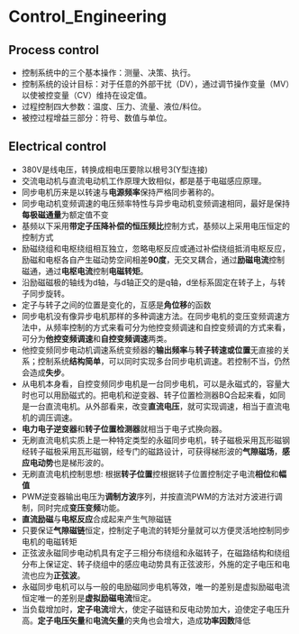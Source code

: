 # Control_Engineering
## Process control
* 控制系统中的三个基本操作：测量、决策、执行。
* 控制系统的设计目标：对于任意的外部干扰（DV），通过调节操作变量（MV）以使被控变量（CV）维持在设定值。
* 过程控制四大参数：温度、压力、流量、液位/料位。
* 被控过程增益三部分：符号、数值与单位。

## Electrical control
* 380V是线电压，转换成相电压要除以根号3(Y型连接)
* 交流电动机与直流电动机工作原理大致相似，都是基于电磁感应原理。
* 同步电机历来是以转速与**电源频率**保持严格同步著称的。
* 同步电动机变频调速的电压频率特性与异步电动机变频调速相同，最好是保持**每极磁通量**为额定值不变
* 基频以下采用**带定子压降补偿的恒压频比**控制方式，基频以上采用电压恒定的控制方式
* 励磁绕组和电枢绕组相互独立，忽略电枢反应或通过补偿绕组抵消电枢反应，励磁和电枢各自产生磁动势空间相差**90度**，无交叉耦合，通过**励磁电流**控制磁通，通过**电枢电流**控制**电磁转矩**。
* 沿励磁磁极的轴线为d轴，与d轴正交的是q轴，d坐标系固定在转子上，与转子同步旋转。 
* 定子与转子之间的位置是变化的，互感是**角位移**的函数
* 同步电机没有像异步电机那样的多种调速方法。在同步电机的变压变频调速方法中，从频率控制的方式来看可分为他控变频调速和自控变频调的方式来看，可分为**他控变频调速**和**自控变频调速**两类。 
* 他控变频同步电动机调速系统变频器的**输出频率**与**转子转速或位置**无直接的关系；控制系统**结构简单**，可以同时实现多台同步电机调速。若控制不当，仍然会造成**失步**。
* 从电机本身看，自控变频同步电机是一台同步电机，可以是永磁式的，容量大时也可以用励磁式的。把电机和逆变器、转子位置检测器BQ合起来看，如同是一台直流电机。从外部看来，改变**直流电压**，就可实现调速，相当于直流电机的调压调速。
* **电力电子逆变器**和**转子位置检测器**就相当于电子式换向器。
* 无刷直流电机实质上是一种特定类型的永磁同步电机，转子磁极采用瓦形磁钢经转子磁极采用瓦形磁钢，经专门的磁路设计，可获得梯形波的**气隙磁场**，**感应电动势**也是梯形波的。 
* 无刷直流电机控制思想: 根据**转子位置**控根据转子位置控制定子电流**相位**和**幅值**
* PWM逆变器输出电压为**调制方波**序列，并按直流PWM的方法对方波进行调制，同时完成**变压变频**功能。 
* **直流励磁**与**电枢反应**合成起来产生气隙磁链
* 只要保证**气隙磁链**恒定，控制定子电流的转矩分量就可以方便灵活地控制同步电机的电磁转矩
* 正弦波永磁同步电动机具有定子三相分布绕组和永磁转子，在磁路结构和绕组分布上保证定、转子绕组中的感应电动势具有正弦波形，外施的定子电压和电流也应为**正弦波**。
* 永磁同步电机可以与一般的电励磁同步电机等效，唯一的差别是虚拟励磁电流恒定唯一的差别是**虚拟励磁电流**恒定。 
* 当负载增加时，**定子电流**增大，使定子磁链和反电动势加大，迫使定子电压升高。**定子电压矢量**和**电流矢量**的夹角也会增大，造成**功率因数**降低
